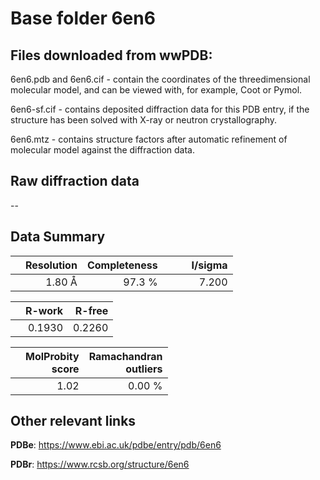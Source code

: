 # Base folder 6en6

## Files downloaded from wwPDB:

6en6.pdb and 6en6.cif - contain the coordinates of the threedimensional molecular model, and can be viewed with, for example, Coot or Pymol.

6en6-sf.cif - contains deposited diffraction data for this PDB entry, if the structure has been solved with X-ray or neutron crystallography.

6en6.mtz - contains structure factors after automatic refinement of molecular model against the diffraction data.

## Raw diffraction data

--<br> 

## Data Summary
|   | Resolution | Completeness| I/sigma |
|---|-------------:|----------------:|--------------:|
|   |1.80 Å|97.3  %|<img width=50/>7.200|

|   | **R-work**| **R-free**   
|---|-------------:|----------------:|           
||0.1930|0.2260|

|   |**MolProbity<br>score**| **Ramachandran<br>outliers** 
|---|-------------:|----------------:|
||1.02|0.00 %|

## Other relevant links 
**PDBe**:  https://www.ebi.ac.uk/pdbe/entry/pdb/6en6
 
**PDBr**: https://www.rcsb.org/structure/6en6 

